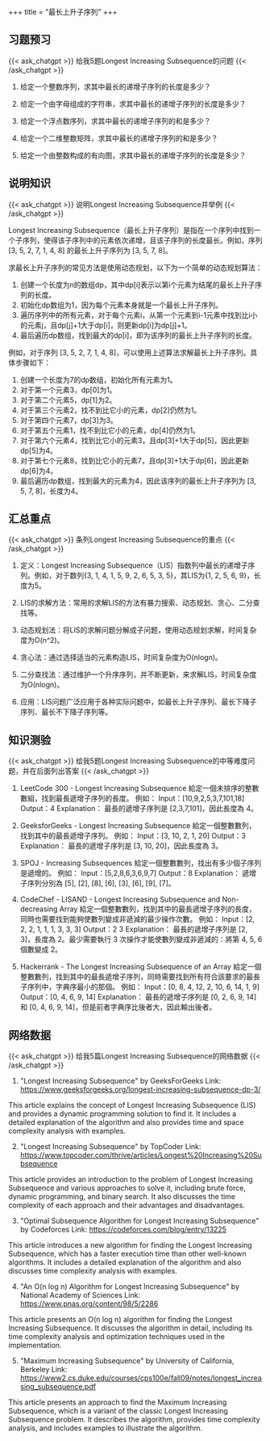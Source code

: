 +++
title = "最长上升子序列"
+++
## 习题预习
{{< ask_chatgpt >}}
给我5题Longest Increasing Subsequence的问题
{{< /ask_chatgpt >}}



1. 给定一个整数序列，求其中最长的递增子序列的长度是多少？

2. 给定一个由字母组成的字符串，求其中最长的递增子序列的长度是多少？

3. 给定一个浮点数序列，求其中最长的递增子序列的和是多少？

4. 给定一个二维整数矩阵，求其中最长的递增子序列的和是多少？

5. 给定一个由整数构成的有向图，求其中最长的递增子序列的长度是多少？   

## 说明知识
{{< ask_chatgpt >}}
说明Longest Increasing Subsequence并举例
{{< /ask_chatgpt >}}



Longest Increasing Subsequence（最长上升子序列）是指在一个序列中找到一个子序列，使得该子序列中的元素依次递增，且该子序列的长度最长。例如，序列 [3, 5, 2, 7, 1, 4, 8] 的最长上升子序列为 [3, 5, 7, 8]。

求最长上升子序列的常见方法是使用动态规划，以下为一个简单的动态规划算法：

1. 创建一个长度为n的数组dp，其中dp[i]表示以第i个元素为结尾的最长上升子序列的长度。
2. 初始化dp数组为1，因为每个元素本身就是一个最长上升子序列。
3. 遍历序列中的所有元素，对于每个元素i，从第一个元素到i-1元素中找到比i小的元素j，且dp[j]+1大于dp[i]，则更新dp[i]为dp[j]+1。
4. 最后遍历dp数组，找到最大的dp[i]，即为该序列的最长上升子序列的长度。

例如，对于序列 [3, 5, 2, 7, 1, 4, 8]，可以使用上述算法求解最长上升子序列。具体步骤如下：

1. 创建一个长度为7的dp数组，初始化所有元素为1。
2. 对于第一个元素3，dp[0]为1。
3. 对于第二个元素5，dp[1]为2。
4. 对于第三个元素2，找不到比它小的元素，dp[2]仍然为1。
5. 对于第四个元素7，dp[3]为3。
6. 对于第五个元素1，找不到比它小的元素，dp[4]仍然为1。
7. 对于第六个元素4，找到比它小的元素3，且dp[3]+1大于dp[5]，因此更新dp[5]为4。
8. 对于第七个元素8，找到比它小的元素7，且dp[3]+1大于dp[6]，因此更新dp[6]为4。
9. 最后遍历dp数组，找到最大的元素为4，因此该序列的最长上升子序列为 [3, 5, 7, 8]，长度为4。   

## 汇总重点
{{< ask_chatgpt >}}
条列Longest Increasing Subsequence的重点
{{< /ask_chatgpt >}}



1. 定义：Longest Increasing Subsequence（LIS）指数列中最长的递增子序列。例如，对于数列{3, 1, 4, 1, 5, 9, 2, 6, 5, 3, 5}，其LIS为{1, 2, 5, 6, 9}，长度为5。

2. LIS的求解方法：常用的求解LIS的方法有暴力搜索、动态规划、贪心、二分查找等。

3. 动态规划法：将LIS的求解问题分解成子问题，使用动态规划求解，时间复杂度为O(n^2)。

4. 贪心法：通过选择适当的元素构造LIS，时间复杂度为O(nlogn)。

5. 二分查找法：通过维护一个升序序列，并不断更新，来求解LIS，时间复杂度为O(nlogn)。

6. 应用：LIS问题广泛应用于各种实际问题中，如最长上升子序列、最长下降子序列、最长不下降子序列等。   

## 知识测验
{{< ask_chatgpt >}}
给我5题Longest Increasing Subsequence的中等难度问题，并在后面列出答案
{{< /ask_chatgpt >}}



1. LeetCode 300 - Longest Increasing Subsequence
給定一個未排序的整數數組，找到最長遞增子序列的長度。
例如：
Input：[10,9,2,5,3,7,101,18]
Output：4
Explanation：
最長的遞增子序列是 [2,3,7,101]，因此長度為 4。

2. GeeksforGeeks - Longest Increasing Subsequence
給定一個整數數列，找到其中的最長遞增子序列。
例如：
Input：[3, 10, 2, 1, 20]
Output：3
Explanation：
最長的遞增子序列是 [3, 10, 20]，因此長度為 3。

3. SPOJ - Increasing Subsequences
給定一個整數數列，找出有多少個子序列是遞增的。
例如：
Input：[5,2,8,6,3,6,9,7]
Output：8
Explanation：
遞增子序列分別為 [5], [2], [8], [6], [3], [6], [9], [7]。

4. CodeChef - LISAND - Longest Increasing Subsequence and Non-decreasing Array
給定一個整數數列，找到其中的最長遞增子序列的長度，同時也需要找到能夠使數列變成非遞減的最少操作次數。
例如：
Input：[2, 2, 2, 1, 1, 1, 3, 3, 3]
Output：2 3 
Explanation：
最長的遞增子序列是 [2, 3]，長度為 2。最少需要執行 3 次操作才能使數列變成非遞減的：將第 4, 5, 6 個數變成 2。

5. Hackerrank - The Longest Increasing Subsequence of an Array
給定一個整數數列，找到其中的最長遞增子序列，同時需要找到所有符合該要求的最長子序列中，字典序最小的那個。
例如：
Input：[0, 8, 4, 12, 2, 10, 6, 14, 1, 9]
Output：[0, 4, 6, 9, 14]
Explanation：
最長的遞增子序列是 [0, 2, 6, 9, 14] 和 [0, 4, 6, 9, 14]，但是前者字典序比後者大，因此輸出後者。   

## 网络数据
{{< ask_chatgpt >}}
给我5篇Longest Increasing Subsequence的网络数据
{{< /ask_chatgpt >}}



1. "Longest Increasing Subsequence" by GeeksForGeeks
Link: https://www.geeksforgeeks.org/longest-increasing-subsequence-dp-3/

This article explains the concept of Longest Increasing Subsequence (LIS) and provides a dynamic programming solution to find it. It includes a detailed explanation of the algorithm and also provides time and space complexity analysis with examples.

2. "Longest Increasing Subsequence" by TopCoder
Link: https://www.topcoder.com/thrive/articles/Longest%20Increasing%20Subsequence

This article provides an introduction to the problem of Longest Increasing Subsequence and various approaches to solve it, including brute force, dynamic programming, and binary search. It also discusses the time complexity of each approach and their advantages and disadvantages.

3. "Optimal Subsequence Algorithm for Longest Increasing Subsequence" by Codeforces
Link: https://codeforces.com/blog/entry/13225

This article introduces a new algorithm for finding the Longest Increasing Subsequence, which has a faster execution time than other well-known algorithms. It includes a detailed explanation of the algorithm and also discusses time complexity analysis with examples.

4. "An O(n log n) Algorithm for Longest Increasing Subsequence" by National Academy of Sciences
Link: https://www.pnas.org/content/98/5/2286

This article presents an O(n log n) algorithm for finding the Longest Increasing Subsequence. It discusses the algorithm in detail, including its time complexity analysis and optimization techniques used in the implementation.

5. "Maximum Increasing Subsequence" by University of California, Berkeley
Link: https://www2.cs.duke.edu/courses/cps100e/fall09/notes/longest_increasing_subsequence.pdf

This article presents an approach to find the Maximum Increasing Subsequence, which is a variant of the classic Longest Increasing Subsequence problem. It describes the algorithm, provides time complexity analysis, and includes examples to illustrate the algorithm.   

